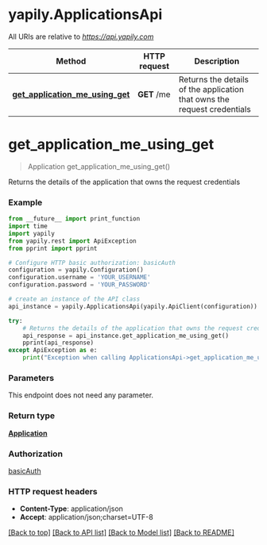 # yapily.ApplicationsApi

All URIs are relative to *https://api.yapily.com*

Method | HTTP request | Description
------------- | ------------- | -------------
[**get_application_me_using_get**](ApplicationsApi.md#get_application_me_using_get) | **GET** /me | Returns the details of the application that owns the request credentials


# **get_application_me_using_get**
> Application get_application_me_using_get()

Returns the details of the application that owns the request credentials

### Example
```python
from __future__ import print_function
import time
import yapily
from yapily.rest import ApiException
from pprint import pprint

# Configure HTTP basic authorization: basicAuth
configuration = yapily.Configuration()
configuration.username = 'YOUR_USERNAME'
configuration.password = 'YOUR_PASSWORD'

# create an instance of the API class
api_instance = yapily.ApplicationsApi(yapily.ApiClient(configuration))

try:
    # Returns the details of the application that owns the request credentials
    api_response = api_instance.get_application_me_using_get()
    pprint(api_response)
except ApiException as e:
    print("Exception when calling ApplicationsApi->get_application_me_using_get: %s\n" % e)
```

### Parameters
This endpoint does not need any parameter.

### Return type

[**Application**](Application.md)

### Authorization

[basicAuth](../README.md#basicAuth)

### HTTP request headers

 - **Content-Type**: application/json
 - **Accept**: application/json;charset=UTF-8

[[Back to top]](#) [[Back to API list]](../README.md#documentation-for-api-endpoints) [[Back to Model list]](../README.md#documentation-for-models) [[Back to README]](../README.md)


